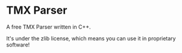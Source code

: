 TMX Parser
=================
A free TMX Parser written in C++.

It's under the zlib license, which means you can use it in proprietary software!